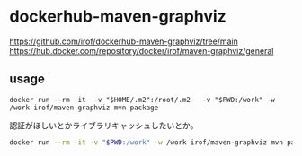 # dockerhub-maven-graphviz
https://github.com/irof/dockerhub-maven-graphviz/tree/main
https://hub.docker.com/repository/docker/irof/maven-graphviz/general

## usage

```
docker run --rm -it  -v "$HOME/.m2":/root/.m2   -v "$PWD:/work" -w /work irof/maven-graphviz mvn package
```

認証がほしいとかライブラリキャッシュしたいとか。

```sh
docker run --rm -it -v "$PWD:/work" -w /work irof/maven-graphviz mvn package
```
 
